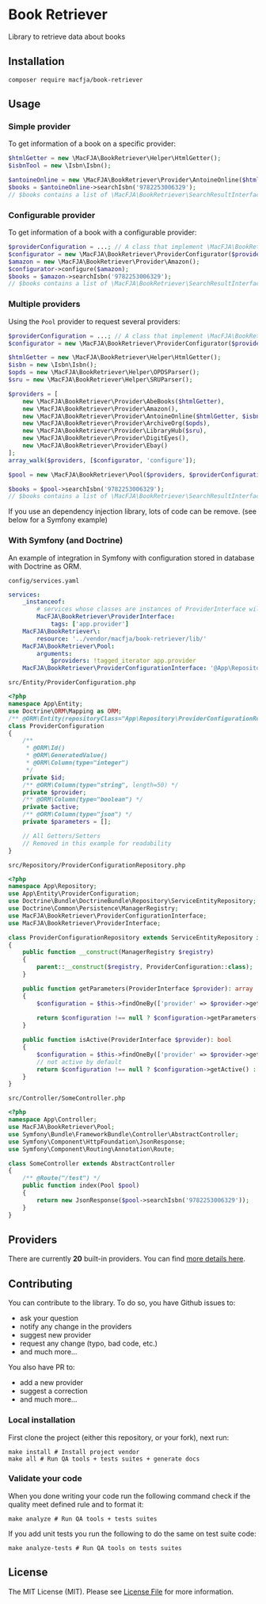 # Book Retriever

Library to retrieve data about books

## Installation

```shell script
composer require macfja/book-retriever
```

## Usage

### Simple provider

To get information of a book on a specific provider:

```php
$htmlGetter = new \MacFJA\BookRetriever\Helper\HtmlGetter();
$isbnTool = new \Isbn\Isbn();

$antoineOnline = new \MacFJA\BookRetriever\Provider\AntoineOnline($htmlGetter, $isbnTool);
$books = $antoineOnline->searchIsbn('9782253006329');
// $books contains a list of \MacFJA\BookRetriever\SearchResultInterface
```

### Configurable provider

To get information of a book with a configurable provider:

```php
$providerConfiguration = ...; // A class that implement \MacFJA\BookRetriever\ProviderConfigurationInterface
$configurator = new \MacFJA\BookRetriever\ProviderConfigurator($providerConfiguration);
$amazon = new \MacFJA\BookRetriever\Provider\Amazon();
$configurator->configure($amazon);
$books = $amazon->searchIsbn('9782253006329');
// $books contains a list of \MacFJA\BookRetriever\SearchResultInterface
```

### Multiple providers

Using the `Pool` provider to request several providers:

```php
$providerConfiguration = ...; // A class that implement \MacFJA\BookRetriever\ProviderConfigurationInterface
$configurator = new \MacFJA\BookRetriever\ProviderConfigurator($providerConfiguration);

$htmlGetter = new \MacFJA\BookRetriever\Helper\HtmlGetter();
$isbn = new \Isbn\Isbn();
$opds = new \MacFJA\BookRetriever\Helper\OPDSParser();
$sru = new \MacFJA\BookRetriever\Helper\SRUParser();

$providers = [
    new \MacFJA\BookRetriever\Provider\AbeBooks($htmlGetter),
    new \MacFJA\BookRetriever\Provider\Amazon(),
    new \MacFJA\BookRetriever\Provider\AntoineOnline($htmlGetter, $isbn),
    new \MacFJA\BookRetriever\Provider\ArchiveOrg($opds),
    new \MacFJA\BookRetriever\Provider\LibraryHub($sru),
    new \MacFJA\BookRetriever\Provider\DigitEyes(),
    new \MacFJA\BookRetriever\Provider\Ebay()
];
array_walk($providers, [$configurator, 'configure']);

$pool = new \MacFJA\BookRetriever\Pool($providers, $providerConfiguration);

$books = $pool->searchIsbn('9782253006329');
// $books contains a list of \MacFJA\BookRetriever\SearchResultInterface
```

If you use an dependency injection library, lots of code can be remove. (see below for a Symfony example)

### With Symfony (and Doctrine)

An example of integration in Symfony with configuration stored in database with Doctrine as ORM.

`config/services.yaml`
```yaml
services:
    _instanceof:
        # services whose classes are instances of ProviderInterface will be tagged automatically
        MacFJA\BookRetriever\ProviderInterface:
            tags: ['app.provider']
    MacFJA\BookRetriever\:
        resource: '../vendor/macfja/book-retriever/lib/'
    MacFJA\BookRetriever\Pool:
        arguments:
            $providers: !tagged_iterator app.provider
    MacFJA\BookRetriever\ProviderConfigurationInterface: '@App\Repository\ProviderConfigurationRepository'
```

`src/Entity/ProviderConfiguration.php`
```php
<?php
namespace App\Entity;
use Doctrine\ORM\Mapping as ORM;
/** @ORM\Entity(repositoryClass="App\Repository\ProviderConfigurationRepository") */
class ProviderConfiguration
{
    /**
     * @ORM\Id()
     * @ORM\GeneratedValue()
     * @ORM\Column(type="integer")
     */
    private $id;
    /** @ORM\Column(type="string", length=50) */
    private $provider;
    /** @ORM\Column(type="boolean") */
    private $active;
    /** @ORM\Column(type="json") */
    private $parameters = [];

    // All Getters/Setters
    // Removed in this example for readability
}
```

`src/Repository/ProviderConfigurationRepository.php`
```php
<?php
namespace App\Repository;
use App\Entity\ProviderConfiguration;
use Doctrine\Bundle\DoctrineBundle\Repository\ServiceEntityRepository;
use Doctrine\Common\Persistence\ManagerRegistry;
use MacFJA\BookRetriever\ProviderConfigurationInterface;
use MacFJA\BookRetriever\ProviderInterface;

class ProviderConfigurationRepository extends ServiceEntityRepository implements ProviderConfigurationInterface
{
    public function __construct(ManagerRegistry $registry)
    {
        parent::__construct($registry, ProviderConfiguration::class);
    }

    public function getParameters(ProviderInterface $provider): array
    {
        $configuration = $this->findOneBy(['provider' => $provider->getCode()]);
        
        return $configuration !== null ? $configuration->getParameters() : [];
    }

    public function isActive(ProviderInterface $provider): bool
    {
        $configuration = $this->findOneBy(['provider' => $provider->getCode()]);
        // not active by default
        return $configuration !== null ? $configuration->getActive() : false;
    }
}
```

`src/Controller/SomeController.php`
```php
<?php
namespace App\Controller;
use MacFJA\BookRetriever\Pool;
use Symfony\Bundle\FrameworkBundle\Controller\AbstractController;
use Symfony\Component\HttpFoundation\JsonResponse;
use Symfony\Component\Routing\Annotation\Route;

class SomeController extends AbstractController
{
    /** @Route("/test") */
    public function index(Pool $pool)
    {
        return new JsonResponse($pool->searchIsbn('9782253006329'));
    }
}
```

## Providers

There are currently **20** built-in providers.
You can find [more details here](Providers.md).

## Contributing

You can contribute to the library.
To do so, you have Github issues to:
 - ask your question
 - notify any change in the providers
 - suggest new provider
 - request any change (typo, bad code, etc.)
 - and much more...

You also have PR to:
 - add a new provider
 - suggest a correction
 - and much more... 

### Local installation

First clone the project (either this repository, or your fork),
next run:
```shell script
make install # Install project vendor
make all # Run QA tools + tests suites + generate docs
```

### Validate your code

When you done writing your code run the following command check if the quality meet defined rule and to format it:
```shell script
make analyze # Run QA tools + tests suites
```
If you add unit tests you run the following to do the same on test suite code:
```shell script
make analyze-tests # Run QA tools on tests suites
```

## License

The MIT License (MIT). Please see [License File](LICENSE.md) for more information.